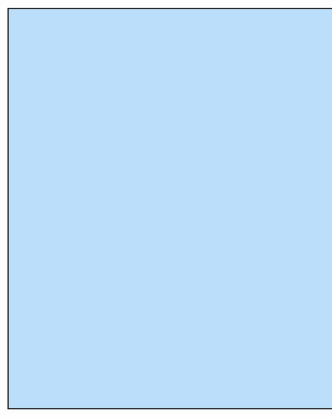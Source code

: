 
<marquee bgcolor="#bbdefb" direction="down" behavior="alternate" width="1900" height="900" style="border:solid"><marquee><h1>https://github.com/xTARZ4Nx</h1></marquee>
